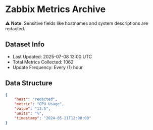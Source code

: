 # Zabbix Metrics Archive

⚠️ **Note**: Sensitive fields like hostnames and system descriptions are redacted.

## Dataset Info
- Last Updated: 2025-07-08 13:00 UTC
- Total Metrics Collected: 1062
- Update Frequency: Every (1) hour

## Data Structure
```json
{
    "host": "redacted",
    "metric": "CPU Usage",
    "value": "12.5",
    "units": "%",
    "timestamp": "2024-05-21T12:00:00"
}
```
